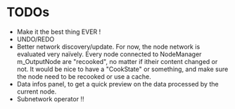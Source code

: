# TODOs

- Make it the best thing EVER !
- UNDO/REDO
- Better network discovery/update. For now, the node network is evaluated very naïvely. Every node connected to NodeManager m_OutputNode are "recooked", no matter if itheir content changed or not. It would be nice to have a "CookState" or something, and make sure the node need to be recooked or use a cache. 
- Data infos panel, to get a quick preview on the data processed by the current node.
- Subnetwork operator !!